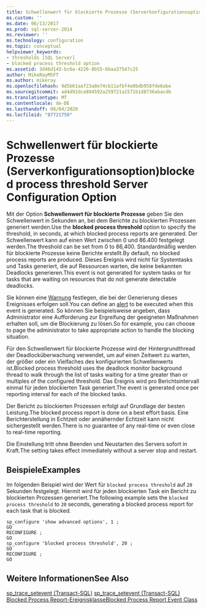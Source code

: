 ```yaml
---
title: Schwellenwert für blockierte Prozesse (Serverkonfigurationsoption) | Microsoft-Dokumentation
ms.custom: ''
ms.date: 06/13/2017
ms.prod: sql-server-2014
ms.reviewer: ''
ms.technology: configuration
ms.topic: conceptual
helpviewer_keywords:
- thresholds [SQL Server]
- blocked process threshold option
ms.assetid: 3d46d143-bc6a-4220-8b55-6baa37547c25
author: MikeRayMSFT
ms.author: mikeray
ms.openlocfilehash: 9d5b61aaf23a8e74cb11afbf4e8bdb958fde6abe
ms.sourcegitcommit: ad4d92dce894592a259721a1571b1d8736abacdb
ms.translationtype: MT
ms.contentlocale: de-DE
ms.lasthandoff: 08/04/2020
ms.locfileid: "87721750"
---
```

# <a name="blocked-process-threshold-server-configuration-option"></a><span data-ttu-id="2e100-102">Schwellenwert für blockierte Prozesse (Serverkonfigurationsoption)</span><span class="sxs-lookup"><span data-stu-id="2e100-102">blocked process threshold Server Configuration Option</span></span>
  <span data-ttu-id="2e100-103">Mit der Option **Schwellenwert für blockierte Prozesse** geben Sie den Schwellenwert in Sekunden an, bei dem Berichte zu blockierten Prozessen generiert werden.</span><span class="sxs-lookup"><span data-stu-id="2e100-103">Use the **blocked process threshold** option to specify the threshold, in seconds, at which blocked process reports are generated.</span></span> <span data-ttu-id="2e100-104">Der Schwellenwert kann auf einen Wert zwischen 0 und 86.400 festgelegt werden.</span><span class="sxs-lookup"><span data-stu-id="2e100-104">The threshold can be set from 0 to 86,400.</span></span> <span data-ttu-id="2e100-105">Standardmäßig werden für blockierte Prozesse keine Berichte erstellt.</span><span class="sxs-lookup"><span data-stu-id="2e100-105">By default, no blocked process reports are produced.</span></span> <span data-ttu-id="2e100-106">Dieses Ereignis wird nicht für Systemtasks und Tasks generiert, die auf Ressourcen warten, die keine bekannten Deadlocks generieren.</span><span class="sxs-lookup"><span data-stu-id="2e100-106">This event is not generated for system tasks or for tasks that are waiting on resources that do not generate detectable deadlocks.</span></span>  
  
 <span data-ttu-id="2e100-107">Sie können eine [Warnung](../../ssms/agent/alerts.md) festlegen, die bei der Generierung dieses Ereignisses erfolgen soll.</span><span class="sxs-lookup"><span data-stu-id="2e100-107">You can define an [alert](../../ssms/agent/alerts.md) to be executed when this event is generated.</span></span> <span data-ttu-id="2e100-108">So können Sie beispielsweise angeben, dass Administrator eine Aufforderung zur Ergreifung der geeigneten Maßnahmen erhalten soll, um die Blockierung zu lösen.</span><span class="sxs-lookup"><span data-stu-id="2e100-108">So for example, you can choose to page the administrator to take appropriate action to handle the blocking situation.</span></span>  
  
 <span data-ttu-id="2e100-109">Für den Schwellenwert für blockierte Prozesse wird der Hintergrundthread der Deadlocküberwachung verwendet, um auf einen Zeitwert zu warten, der größer oder ein Vielfaches des konfigurierten Schwellenwerts ist.</span><span class="sxs-lookup"><span data-stu-id="2e100-109">Blocked process threshold uses the deadlock monitor background thread to walk through the list of tasks waiting for a time greater than or multiples of the configured threshold.</span></span> <span data-ttu-id="2e100-110">Das Ereignis wird pro Berichtsintervall einmal für jeden blockierten Task generiert.</span><span class="sxs-lookup"><span data-stu-id="2e100-110">The event is generated once per reporting interval for each of the blocked tasks.</span></span>  
  
 <span data-ttu-id="2e100-111">Der Bericht zu blockierten Prozessen erfolgt auf Grundlage der besten Leistung.</span><span class="sxs-lookup"><span data-stu-id="2e100-111">The blocked process report is done on a best effort basis.</span></span> <span data-ttu-id="2e100-112">Eine Berichterstellung in Echtzeit oder annähernder Echtzeit kann nicht sichergestellt werden.</span><span class="sxs-lookup"><span data-stu-id="2e100-112">There is no guarantee of any real-time or even close to real-time reporting.</span></span>  
  
 <span data-ttu-id="2e100-113">Die Einstellung tritt ohne Beenden und Neustarten des Servers sofort in Kraft.</span><span class="sxs-lookup"><span data-stu-id="2e100-113">The setting takes effect immediately without a server stop and restart.</span></span>  
  
## <a name="examples"></a><span data-ttu-id="2e100-114">Beispiele</span><span class="sxs-lookup"><span data-stu-id="2e100-114">Examples</span></span>  
 <span data-ttu-id="2e100-115">Im folgenden Beispiel wird der Wert für `blocked process threshold` auf `20` Sekunden festgelegt. Hiermit wird für jeden blockierten Task ein Bericht zu blockierten Prozessen generiert.</span><span class="sxs-lookup"><span data-stu-id="2e100-115">The following example sets the `blocked process threshold` to `20` seconds, generating a blocked process report for each task that is blocked.</span></span>  
  
```  
sp_configure 'show advanced options', 1 ;  
GO  
RECONFIGURE ;  
GO  
sp_configure 'blocked process threshold', 20 ;  
GO  
RECONFIGURE ;  
GO  
```  
  
## <a name="see-also"></a><span data-ttu-id="2e100-116">Weitere Informationen</span><span class="sxs-lookup"><span data-stu-id="2e100-116">See Also</span></span>  
 <span data-ttu-id="2e100-117">[sp_trace_setevent &#40;Transact-SQL&#41;](/sql/relational-databases/system-stored-procedures/sp-trace-setevent-transact-sql) </span><span class="sxs-lookup"><span data-stu-id="2e100-117">[sp_trace_setevent &#40;Transact-SQL&#41;](/sql/relational-databases/system-stored-procedures/sp-trace-setevent-transact-sql) </span></span>  
 [<span data-ttu-id="2e100-118">Blocked Process Report-Ereignisklasse</span><span class="sxs-lookup"><span data-stu-id="2e100-118">Blocked Process Report Event Class</span></span>](../../relational-databases/event-classes/blocked-process-report-event-class.md)  
  
  
